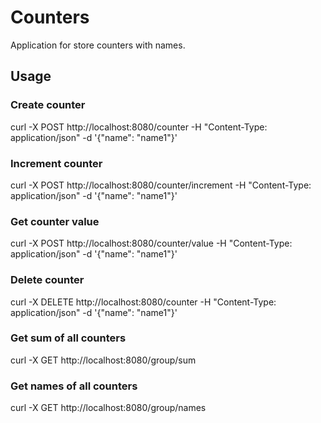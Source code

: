 # Counters
Application for store counters with names.

## Usage

### Create counter 
curl -X POST http://localhost:8080/counter -H "Content-Type: application/json" -d '{"name": "name1"}'

### Increment counter
curl -X POST http://localhost:8080/counter/increment -H "Content-Type: application/json" -d '{"name": "name1"}'

### Get counter value
curl -X POST http://localhost:8080/counter/value -H "Content-Type: application/json" -d '{"name": "name1"}'

### Delete counter
curl -X DELETE http://localhost:8080/counter -H "Content-Type: application/json" -d '{"name": "name1"}'

### Get sum of all counters 
curl -X GET http://localhost:8080/group/sum

### Get names of all counters 
curl -X GET http://localhost:8080/group/names
